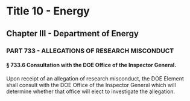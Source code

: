 
# Title 10 - Energy
## Chapter III - Department of Energy
### PART 733 - ALLEGATIONS OF RESEARCH MISCONDUCT
#### § 733.6 Consultation with the DOE Office of the Inspector General.

Upon receipt of an allegation of research misconduct, the DOE Element shall consult with the DOE Office of the Inspector General which will determine whether that office will elect to investigate the allegation.
